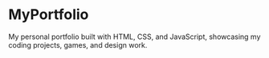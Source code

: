 # MyPortfolio
My personal portfolio built with HTML, CSS, and JavaScript, showcasing my coding projects, games, and design work.
